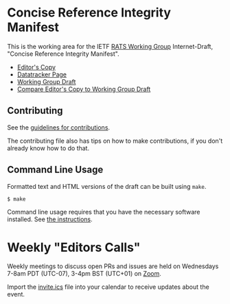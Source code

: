 <!-- regenerate: on (set to off if you edit this file) -->

# Concise Reference Integrity Manifest

This is the working area for the IETF [RATS Working Group](https://datatracker.ietf.org/group/rats/documents/) Internet-Draft, "Concise Reference Integrity Manifest".

* [Editor's Copy](https://ietf-rats-wg.github.io/draft-ietf-rats-corim/#go.draft-ietf-rats-corim.html)
* [Datatracker Page](https://datatracker.ietf.org/doc/draft-ietf-rats-corim)
* [Working Group Draft](https://datatracker.ietf.org/doc/html/draft-ietf-rats-corim)
* [Compare Editor's Copy to Working Group Draft](https://ietf-rats-wg.github.io/draft-ietf-rats-corim/#go.draft-ietf-rats-corim.diff)


## Contributing

See the
[guidelines for contributions](https://github.com/ietf-rats-wg/draft-ietf-rats-corim/blob/main/CONTRIBUTING.md).

The contributing file also has tips on how to make contributions, if you
don't already know how to do that.

## Command Line Usage

Formatted text and HTML versions of the draft can be built using `make`.

```sh
$ make
```

Command line usage requires that you have the necessary software installed.  See
[the instructions](https://github.com/martinthomson/i-d-template/blob/main/doc/SETUP.md).

# Weekly "Editors Calls"

Weekly meetings to discuss open PRs and issues are held on Wednesdays 7-8am PDT (UTC-07), 3-4pm BST (UTC+01) on [Zoom](https://armltd.zoom.us/j/99985360691?pwd=dDR4K2Z2Z2hhdUtJY2h2VzkwN0VNUT09).

Import the [invite.ics](invite.ics) file into your calendar to receive updates about the event.
